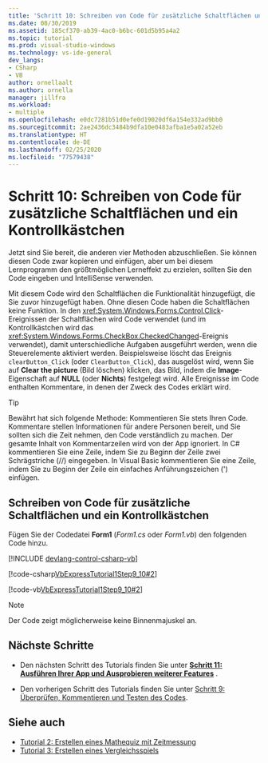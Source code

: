 ```yaml
---
title: 'Schritt 10: Schreiben von Code für zusätzliche Schaltflächen und ein Kontrollkästchen'
ms.date: 08/30/2019
ms.assetid: 185cf370-ab39-4ac0-b6bc-601d5b95a4a2
ms.topic: tutorial
ms.prod: visual-studio-windows
ms.technology: vs-ide-general
dev_langs:
- CSharp
- VB
author: ornellaalt
ms.author: ornella
manager: jillfra
ms.workload:
- multiple
ms.openlocfilehash: e0dc7281b51d0efe0d19020df6a154e332ad9bb0
ms.sourcegitcommit: 2ae2436dc3484b9dfa10e0483afba1e5a02a52eb
ms.translationtype: HT
ms.contentlocale: de-DE
ms.lasthandoff: 02/25/2020
ms.locfileid: "77579438"
---
```

# <a name="step-10-write-code-for-additional-buttons-and-a-check-box"></a>Schritt 10: Schreiben von Code für zusätzliche Schaltflächen und ein Kontrollkästchen

Jetzt sind Sie bereit, die anderen vier Methoden abzuschließen. Sie können diesen Code zwar kopieren und einfügen, aber um bei diesem Lernprogramm den größtmöglichen Lerneffekt zu erzielen, sollten Sie den Code eingeben und IntelliSense verwenden.

Mit diesem Code wird den Schaltflächen die Funktionalität hinzugefügt, die Sie zuvor hinzugefügt haben. Ohne diesen Code haben die Schaltflächen keine Funktion. In den <xref:System.Windows.Forms.Control.Click>-Ereignissen der Schaltflächen wird Code verwendet (und im Kontrollkästchen wird das <xref:System.Windows.Forms.CheckBox.CheckedChanged>-Ereignis verwendet), damit unterschiedliche Aufgaben ausgeführt werden, wenn die Steuerelemente aktiviert werden. Beispielsweise löscht das Ereignis `clearButton_Click` (oder `ClearButton_Click`), das ausgelöst wird, wenn Sie auf **Clear the picture** (Bild löschen) klicken, das Bild, indem die **Image**-Eigenschaft auf **NULL** (oder **Nichts**) festgelegt wird. Alle Ereignisse im Code enthalten Kommentare, in denen der Zweck des Codes erklärt wird.

> [!TIP]
> Bewährt hat sich folgende Methode: Kommentieren Sie stets Ihren Code. Kommentare stellen Informationen für andere Personen bereit, und Sie sollten sich die Zeit nehmen, den Code verständlich zu machen. Der gesamte Inhalt von Kommentarzeilen wird von der App ignoriert. In C# kommentieren Sie eine Zeile, indem Sie zu Beginn der Zeile zwei Schrägstriche (//) eingegeben. In Visual Basic kommentieren Sie eine Zeile, indem Sie zu Beginn der Zeile ein einfaches Anführungszeichen (') einfügen.

## <a name="how-to-write-code-for-additional-buttons-and-a-check-box"></a>Schreiben von Code für zusätzliche Schaltflächen und ein Kontrollkästchen

Fügen Sie der Codedatei **Form1** (*Form1.cs* oder *Form1.vb*) den folgenden Code hinzu.

  [!INCLUDE [devlang-control-csharp-vb](./includes/devlang-control-csharp-vb.md)]

  [!code-csharp[VbExpressTutorial1Step9_10#2](../ide/codesnippet/CSharp/step-10-write-code-for-additional-buttons-and-a-check-box_1.cs)]

  [!code-vb[VbExpressTutorial1Step9_10#2](../ide/codesnippet/VisualBasic/step-10-write-code-for-additional-buttons-and-a-check-box_1.vb)]

> [!NOTE]
> Der Code zeigt möglicherweise keine Binnenmajuskel an.

## <a name="next-steps"></a>Nächste Schritte

* Den nächsten Schritt des Tutorials finden Sie unter **[Schritt 11: Ausführen Ihrer App und Ausprobieren weiterer Features](../ide/step-11-run-your-program-and-try-other-features.md)** .

* Den vorherigen Schritt des Tutorials finden Sie unter [Schritt 9: Überprüfen, Kommentieren und Testen des Codes](../ide/step-9-review-comment-and-test-your-code.md).

## <a name="see-also"></a>Siehe auch

* [Tutorial 2: Erstellen eines Mathequiz mit Zeitmessung](tutorial-2-create-a-timed-math-quiz.md)
* [Tutorial 3: Erstellen eines Vergleichsspiels](tutorial-3-create-a-matching-game.md)
